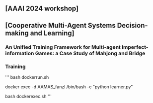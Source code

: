 ## [AAAI 2024 workshop]
## [Cooperative Multi-Agent Systems Decision-making and Learning]

### An Unified Training Framework for Multi-agent Imperfect-information Games: a Case Study of Mahjong and Bridge

### Training
'''
bash dockerrun.sh

docker exec -d AAMAS_fanzl /bin/bash -c "python learner.py"

bash dockerexec.sh
'''
